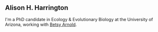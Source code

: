 ## Alison H. Harrington

I'm a PhD candidate in Ecology & Evolutionary Biology at the University of Arizona, working with [Betsy Arnold](arnoldlab.net). 






